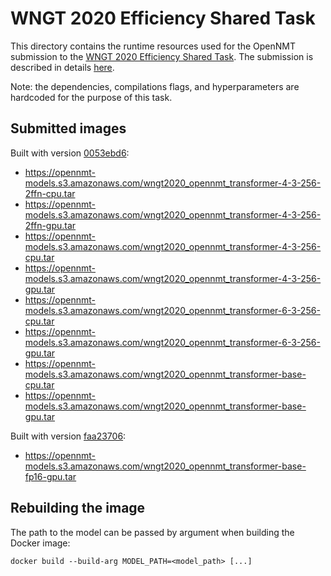 # WNGT 2020 Efficiency Shared Task

This directory contains the runtime resources used for the OpenNMT submission to the [WNGT 2020 Efficiency Shared Task](https://sites.google.com/view/wngt20/efficiency-task). The submission is described in details [here](https://www.aclweb.org/anthology/2020.ngt-1.25/).

Note: the dependencies, compilations flags, and hyperparameters are hardcoded for the purpose of this task.

## Submitted images

Built with version [0053ebd6](https://github.com/OpenNMT/CTranslate2/tree/0053ebd69f216e56ebaf72b479c4ef8f8ebc89e9/examples/wngt2020):

* https://opennmt-models.s3.amazonaws.com/wngt2020_opennmt_transformer-4-3-256-2ffn-cpu.tar
* https://opennmt-models.s3.amazonaws.com/wngt2020_opennmt_transformer-4-3-256-2ffn-gpu.tar
* https://opennmt-models.s3.amazonaws.com/wngt2020_opennmt_transformer-4-3-256-cpu.tar
* https://opennmt-models.s3.amazonaws.com/wngt2020_opennmt_transformer-4-3-256-gpu.tar
* https://opennmt-models.s3.amazonaws.com/wngt2020_opennmt_transformer-6-3-256-cpu.tar
* https://opennmt-models.s3.amazonaws.com/wngt2020_opennmt_transformer-6-3-256-gpu.tar
* https://opennmt-models.s3.amazonaws.com/wngt2020_opennmt_transformer-base-cpu.tar
* https://opennmt-models.s3.amazonaws.com/wngt2020_opennmt_transformer-base-gpu.tar

Built with version [faa23706](https://github.com/OpenNMT/CTranslate2/tree/faa237065148441840d85f405e332bb60b4cdc89/examples/wngt2020):

* https://opennmt-models.s3.amazonaws.com/wngt2020_opennmt_transformer-base-fp16-gpu.tar

## Rebuilding the image

The path to the model can be passed by argument when building the Docker image:

```text
docker build --build-arg MODEL_PATH=<model_path> [...]
```
